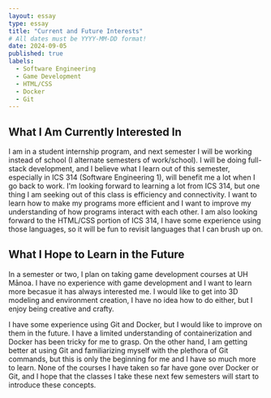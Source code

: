 ```yaml
---
layout: essay
type: essay
title: "Current and Future Interests"
# All dates must be YYYY-MM-DD format!
date: 2024-09-05
published: true
labels:
  - Software Engineering
  - Game Development
  - HTML/CSS
  - Docker
  - Git
---
```


## What I Am Currently Interested In

I am in a student internship program, and next semester I will be working instead of school (I alternate semesters of work/school). I will be doing full-stack development, and I believe what I learn out of this semester, especially in ICS 314 (Software Engineering 1), will benefit me a lot when I go back to work. I'm looking forward to learning a lot from ICS 314, but one thing I am seeking out of this class is efficiency and connectivity. I want to learn how to make my programs more efficient and I want to improve my understanding of how programs interact with each other. I am also looking forward to the HTML/CSS portion of ICS 314, I have some experience using those languages, so it will be fun to revisit languages that I can brush up on.

## What I Hope to Learn in the Future

In a semester or two, I plan on taking game development courses at UH Mānoa. I have no experience with game development and I want to learn more becasue it has always interested me. I would like to get into 3D modeling and environment creation, I have no idea how to do either, but I enjoy being creative and crafty. 

I have some experience using Git and Docker, but I would like to improve on them in the future. I have a limited understanding of containerization and Docker has been tricky for me to grasp. On the other hand, I am getting better at using Git and familiarizing myself with the plethora of Git commands, but this is only the beginning for me and I have so much more to learn. None of the courses I have taken so far have gone over Docker or Git, and I hope that the classes I take these next few semesters will start to introduce these concepts.
